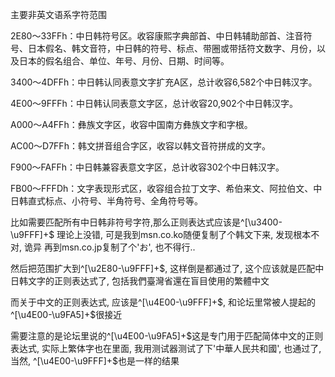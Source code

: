 主要非英文语系字符范围

2E80～33FFh：中日韩符号区。收容康熙字典部首、中日韩辅助部首、注音符号、日本假名、韩文音符，中日韩的符号、标点、带圈或带括符文数字、月份，以及日本的假名组合、单位、年号、月份、日期、时间等。

3400～4DFFh：中日韩认同表意文字扩充A区，总计收容6,582个中日韩汉字。

4E00～9FFFh：中日韩认同表意文字区，总计收容20,902个中日韩汉字。

A000～A4FFh：彝族文字区，收容中国南方彝族文字和字根。

AC00～D7FFh：韩文拼音组合字区，收容以韩文音符拼成的文字。

F900～FAFFh：中日韩兼容表意文字区，总计收容302个中日韩汉字。

FB00～FFFDh：文字表现形式区，收容组合拉丁文字、希伯来文、阿拉伯文、中日韩直式标点、小符号、半角符号、全角符号等。

比如需要匹配所有中日韩非符号字符,那么正则表达式应该是^[\u3400-\u9FFF]+$ 
理论上没错, 可是我到msn.co.ko随便复制了个韩文下来, 发现根本不对, 诡异 
再到msn.co.jp复制了个'お', 也不得行..

然后把范围扩大到^[\u2E80-\u9FFF]+$, 这样倒是都通过了, 这个应该就是匹配中日韩文字的正则表达式了, 包括我們臺灣省還在盲目使用的繁體中文

而关于中文的正则表达式, 应该是^[\u4E00-\u9FFF]+$, 和论坛里常被人提起的^[\u4E00-\u9FA5]+$很接近

需要注意的是论坛里说的^[\u4E00-\u9FA5]+$这是专门用于匹配简体中文的正则表达式, 实际上繁体字也在里面, 我用测试器测试了下'中華人民共和國', 也通过了, 当然, ^[\u4E00-\u9FFF]+$也是一样的结果